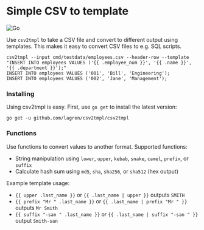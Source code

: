 # Simple CSV to template

![Go](https://github.com/lagren/csv2tmpl/workflows/Go/badge.svg?branch=main)

Use `csv2tmpl` to take a CSV file and convert to different output using templates. This makes it easy to convert CSV files to e.g. SQL scripts.

    csv2tmpl --input cmd/testdata/employees.csv --header-row --template "INSERT INTO employees VALUES ('{{ .employee_num }}', '{{ .name }}', '{{ .department }}');"
    INSERT INTO employees VALUES ('001', 'Bill', 'Engineering');
    INSERT INTO employees VALUES ('002', 'Jane', 'Management');

### Installing

Using csv2tmpl is easy. First, use `go get` to install the latest version:

    go get -u github.com/lagren/csv2tmpl/csv2tmpl

### Functions

Use functions to convert values to another format. Supported functions:

- String manipulation using `lower`, `upper`, `kebab`, `snake`, `camel`, `prefix`, or `suffix`
- Calculate hash sum using `md5`, `sha`, `sha256`, or `sha512` (hex output)

Example template usage:
- `{{ upper .last_name }}` or `{{ .last_name | upper }}` outputs `SMITH`
- `{{ prefix "Mr " .last_name }}` or `{{ .last_name | prefix "Mr " }}` outputs `Mr Smith`
- `{{ suffix "-san " .last_name }}` or `{{ .last_name | suffix "-san " }}` output `Smith-san`